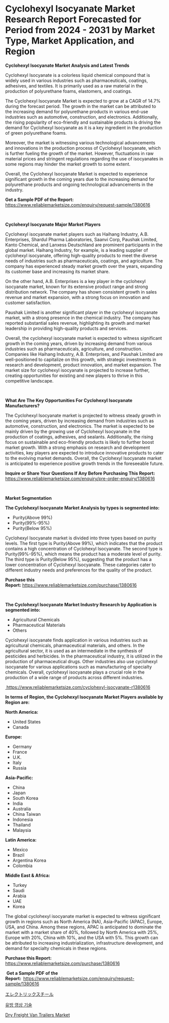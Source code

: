 <p><h1>Cyclohexyl Isocyanate Market Research Report Forecasted for Period from 2024 -  2031 by Market Type, Market Application, and Region</h1></p><p><strong>Cyclohexyl Isocyanate Market Analysis and Latest Trends</strong></p>
<p><p>Cyclohexyl Isocyanate is a colorless liquid chemical compound that is widely used in various industries such as pharmaceuticals, coatings, adhesives, and textiles. It is primarily used as a raw material in the production of polyurethane foams, elastomers, and coatings.</p><p>The Cyclohexyl Isocyanate Market is expected to grow at a CAGR of 14.7% during the forecast period. The growth in the market can be attributed to the increasing demand for polyurethane products in various end-use industries such as automotive, construction, and electronics. Additionally, the rising popularity of eco-friendly and sustainable products is driving the demand for Cyclohexyl Isocyanate as it is a key ingredient in the production of green polyurethane foams.</p><p>Moreover, the market is witnessing various technological advancements and innovations in the production process of Cyclohexyl Isocyanate, which is further fueling the growth of the market. However, fluctuations in raw material prices and stringent regulations regarding the use of isocyanates in some regions may hinder the market growth to some extent.</p><p>Overall, the Cyclohexyl Isocyanate Market is expected to experience significant growth in the coming years due to the increasing demand for polyurethane products and ongoing technological advancements in the industry.</p></p>
<p><strong>Get a Sample PDF of the Report:&nbsp;</strong> <a href="https://www.reliablemarketsize.com/enquiry/request-sample/1380616">https://www.reliablemarketsize.com/enquiry/request-sample/1380616</a></p>
<p>&nbsp;</p>
<p><strong>Cyclohexyl Isocyanate Major Market Players</strong></p>
<p><p>Cyclohexyl isocyanate market players such as Haihang Industry, A.B. Enterprises, Shardul Pharma Laboratories, Saanvi Corp, Paushak Limited, Kanto Chemical, and Lanxess Deutschland are prominent participants in the global market. Haihang Industry, for example, is a leading supplier of cyclohexyl isocyanate, offering high-quality products to meet the diverse needs of industries such as pharmaceuticals, coatings, and agriculture. The company has experienced steady market growth over the years, expanding its customer base and increasing its market share.</p><p>On the other hand, A.B. Enterprises is a key player in the cyclohexyl isocyanate market, known for its extensive product range and strong distribution network. The company has shown consistent growth in sales revenue and market expansion, with a strong focus on innovation and customer satisfaction.</p><p>Paushak Limited is another significant player in the cyclohexyl isocyanate market, with a strong presence in the chemical industry. The company has reported substantial sales revenue, highlighting its growth and market leadership in providing high-quality products and services.</p><p>Overall, the cyclohexyl isocyanate market is expected to witness significant growth in the coming years, driven by increasing demand from various industries such as pharmaceuticals, agriculture, and construction. Companies like Haihang Industry, A.B. Enterprises, and Paushak Limited are well-positioned to capitalize on this growth, with strategic investments in research and development, product innovation, and market expansion. The market size for cyclohexyl isocyanate is projected to increase further, creating opportunities for existing and new players to thrive in this competitive landscape.</p></p>
<p>&nbsp;</p>
<p><strong>What Are The Key Opportunities For Cyclohexyl Isocyanate Manufacturers?</strong></p>
<p><p>The Cyclohexyl Isocyanate market is projected to witness steady growth in the coming years, driven by increasing demand from industries such as automotive, construction, and electronics. The market is expected to be mainly driven by the growing use of Cyclohexyl Isocyanate in the production of coatings, adhesives, and sealants. Additionally, the rising focus on sustainable and eco-friendly products is likely to further boost market growth. With a strong emphasis on research and development activities, key players are expected to introduce innovative products to cater to the evolving market demands. Overall, the Cyclohexyl Isocyanate market is anticipated to experience positive growth trends in the foreseeable future.</p></p>
<p><strong>Inquire or Share Your Questions If Any Before Purchasing This Report:</strong> <a href="https://www.reliablemarketsize.com/enquiry/pre-order-enquiry/1380616">https://www.reliablemarketsize.com/enquiry/pre-order-enquiry/1380616</a></p>
<p>&nbsp;</p>
<p><strong>Market Segmentation</strong></p>
<p><strong>The Cyclohexyl Isocyanate Market Analysis by types is segmented into:</strong></p>
<p><ul><li>Purity(Above 99%)</li><li>Purity(99%-95%)</li><li>Purity(Below 95%)</li></ul></p>
<p><p>Cyclohexyl Isocyanate market is divided into three types based on purity levels. The first type is Purity(Above 99%), which indicates that the product contains a high concentration of Cyclohexyl Isocyanate. The second type is Purity(99%-95%), which means the product has a moderate level of purity. The third type is Purity(Below 95%), suggesting that the product has a lower concentration of Cyclohexyl Isocyanate. These categories cater to different industry needs and preferences for the quality of the product.</p></p>
<p><strong>Purchase this Report:&nbsp;</strong><a href="https://www.reliablemarketsize.com/purchase/1380616">https://www.reliablemarketsize.com/purchase/1380616</a></p>
<p>&nbsp;</p>
<p><strong>The Cyclohexyl Isocyanate Market Industry Research by Application is segmented into:</strong></p>
<p><ul><li>Agricultural Chemicals</li><li>Pharmaceutical Materials</li><li>Others</li></ul></p>
<p><p>Cyclohexyl isocyanate finds application in various industries such as agricultural chemicals, pharmaceutical materials, and others. In the agricultural sector, it is used as an intermediate in the synthesis of pesticides and herbicides. In the pharmaceutical industry, it is utilized in the production of pharmaceutical drugs. Other industries also use cyclohexyl isocyanate for various applications such as manufacturing of specialty chemicals. Overall, cyclohexyl isocyanate plays a crucial role in the production of a wide range of products across different industries.</p></p>
<p><a href="https://www.reliablemarketsize.com/cyclohexyl-isocyanate-r1380616">&nbsp;https://www.reliablemarketsize.com/cyclohexyl-isocyanate-r1380616</a></p>
<p><strong>In terms of Region, the Cyclohexyl Isocyanate Market Players available by Region are:</strong></p>
<p>
    <p> <strong> North America: </strong>
        <ul>
            <li>United States</li>
            <li>Canada</li>
        </ul>
        </p> 
    <p> <strong> Europe: </strong>
        <ul>
            <li>Germany</li>
            <li>France</li>
            <li>U.K.</li>
            <li>Italy</li>
            <li>Russia</li>
        </ul>
        </p> 
    <p> <strong> Asia-Pacific: </strong>
        <ul>
            <li>China</li>
            <li>Japan</li>
            <li>South Korea</li>
            <li>India</li>
            <li>Australia</li>
            <li>China Taiwan</li>
            <li>Indonesia</li>
            <li>Thailand</li>
            <li>Malaysia</li>
        </ul>
        </p> 
    <p> <strong> Latin America: </strong>
        <ul>
            <li>Mexico</li>
            <li>Brazil</li>
            <li>Argentina Korea</li>
            <li>Colombia</li>
        </ul>
        </p> 
    <p> <strong> Middle East & Africa: </strong>
        <ul>
            <li>Turkey</li>
            <li>Saudi</li>
            <li>Arabia</li>
            <li>UAE</li>
            <li>Korea</li>
        </ul>
    </p>
    </p>
<p><p>The global cyclohexyl isocyanate market is expected to witness significant growth in regions such as North America (NA), Asia-Pacific (APAC), Europe, USA, and China. Among these regions, APAC is anticipated to dominate the market with a market share of 40%, followed by North America with 25%, Europe with 20%, China with 10%, and the USA with 5%. This growth can be attributed to increasing industrialization, infrastructure development, and demand for specialty chemicals in these regions.</p></p>
<p><strong>Purchase this Report: </strong><a href="https://www.reliablemarketsize.com/purchase/1380616">https://www.reliablemarketsize.com/purchase/1380616</a></p>
<p>&nbsp;<strong>Get a Sample PDF of the Report:&nbsp;&nbsp;</strong><a href="https://www.reliablemarketsize.com/enquiry/request-sample/1380616">https://www.reliablemarketsize.com/enquiry/request-sample/1380616</a></p>
<p><strong></strong></p>
<p><p><a href="https://github.com/zjkmgcs938405/Market-Research-Report-List-3/blob/main/43456393657.md">エレクトリックスチール</a></p><p><a href="https://github.com/KellyLyncyh543964/Market-Research-Report-List-2/blob/main/43272437808.md">유방 영상 기술</a></p><p><a href="https://github.com/BerryGuann/Market-Research-Report-List-1/blob/main/dry-freight-van-trailers-market.md">Dry Freight Van Trailers Market</a></p></p>